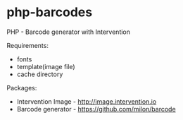 # php-barcodes
PHP - Barcode generator with Intervention


Requirements:
- fonts
- template(image file)
- cache directory

Packages:
- Intervention Image - http://image.intervention.io
- Barcode generator - https://github.com/milon/barcode
